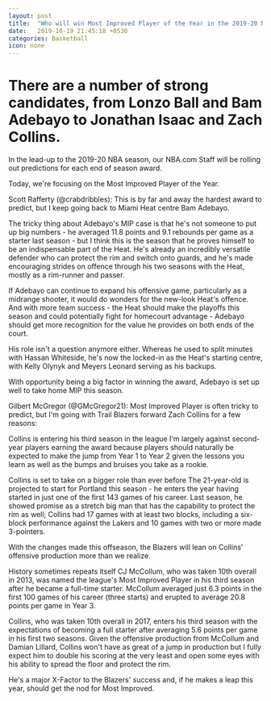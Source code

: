 ```yaml
---
layout: post
title:  "Who will win Most Improved Player of the Year in the 2019-20 NBA season? "
date:   2019-10-19 21:45:18 +0530
categories: Basketball
icon: none
---
```


# There are a number of strong candidates, from Lonzo Ball and Bam Adebayo to Jonathan Isaac and Zach Collins.

In the lead-up to the 2019-20 NBA season, our NBA.com Staff will be rolling out predictions for each end of season award.

Today, we're focusing on the Most Improved Player of the Year.

Scott Rafferty (@crabdribbles): This is by far and away the hardest award to predict, but I keep going back to Miami Heat centre Bam Adebayo.

The tricky thing about Adebayo's MIP case is that he's not someone to put up big numbers - he averaged 11.8 points and 9.1 rebounds per game as a starter last season - but I think this is the season that he proves himself to be an indispensable part of the Heat. He's already an incredibly versatile defender who can protect the rim and switch onto guards, and he's made encouraging strides on offence through his two seasons with the Heat, mostly as a rim-runner and passer.

If Adebayo can continue to expand his offensive game, particularly as a midrange shooter, it would do wonders for the new-look Heat's offence. And with more team success - the Heat should make the playoffs this season and could potentially fight for homecourt advantage - Adebayo should get more recognition for the value he provides on both ends of the court.

His role isn't a question anymore either. Whereas he used to split minutes with Hassan Whiteside, he's now the locked-in as the Heat's starting centre, with Kelly Olynyk and Meyers Leonard serving as his backups.

With opportunity being a big factor in winning the award, Adebayo is set up well to take home MIP this season.

Gilbert McGregor (@GMcGregor21): Most Improved Player is often tricky to predict, but I'm going with Trail Blazers forward Zach Collins for a few reasons:

Collins is entering his third season in the league
I'm largely against second-year players earning the award because players should naturally be expected to make the jump from Year 1 to Year 2 given the lessons you learn as well as the bumps and bruises you take as a rookie.

Collins is set to take on a bigger role than ever before
The 21-year-old is projected to start for Portland this season - he enters the year having started in just one of the first 143 games of his career. Last season, he showed promise as a stretch big man that has the capability to protect the rim as well; Collins had 17 games with at least two blocks, including a six-block performance against the Lakers and 10 games with two or more made 3-pointers.

With the changes made this offseason, the Blazers will lean on Collins' offensive production more than we realize.

History sometimes repeats itself
CJ McCollum, who was taken 10th overall in 2013, was named the league's Most Improved Player in his third season after he became a full-time starter. McCollum averaged just 6.3 points in the first 100 games of his career (three starts) and erupted to average 20.8 points per game in Year 3.

Collins, who was taken 10th overall in 2017, enters his third season with the expectations of becoming a full starter after averaging 5.6 points per game in his first two seasons. Given the offensive production from McCollum and Damian Lillard, Collins won't have as great of a jump in production but I fully expect him to double his scoring at the very least and open some eyes with his ability to spread the floor and protect the rim.

He's a major X-Factor to the Blazers' success and, if he makes a leap this year, should get the nod for Most Improved.

